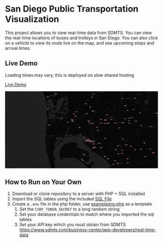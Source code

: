# San Diego Public Transportation Visualization
This project allows you to view real-time data from SDMTS. You can view the real-time locations of buses and trolleys in San Diego. You can also click on a vehicle to view its route live on the map, and see upcoming stops and arrival times.

## Live Demo
Loading times may vary, this is deployed on slow shared hosting

[Live Demo](https://owenpk.com/sides/mts "Live Demo")

![Game Demo](assets/demo.gif)

## How to Run on Your Own
1. Download or clone repository to a server with PHP + SQL installed
2. Import the SQL tables using the included [SQL File](./mts.sql)
3. Create a `.env` file in the php folder, use [exampleenv.php](./php/exampleenv.php) as a template
	1. Set the `CSRF_TOKEN_SECRET` to a long random string
	2. Set your database credentials to match where you imported the sql tables
	3. Set your API key which you must obtain from SDMTS https://www.sdmts.com/business-center/app-developers/real-time-data

